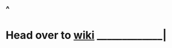 ##                                                                                ^
# Head over to [wiki](https://github.com/gachikuku/portswigger/wiki) _____________|
